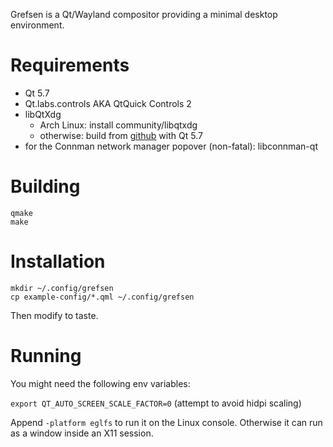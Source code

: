 Grefsen is a Qt/Wayland compositor providing a minimal desktop environment.

# Requirements

* Qt 5.7
* Qt.labs.controls AKA QtQuick Controls 2
* libQtXdg
  * Arch Linux: install community/libqtxdg
  * otherwise: build from [github](https://github.com/lxde/libqtxdg) with Qt 5.7
* for the Connman network manager popover (non-fatal): libconnman-qt

# Building

```
qmake
make
```

# Installation

```
mkdir ~/.config/grefsen
cp example-config/*.qml ~/.config/grefsen
```

Then modify to taste.

# Running

You might need the following env variables:

`export QT_AUTO_SCREEN_SCALE_FACTOR=0`
  (attempt to avoid hidpi scaling)

Append `-platform eglfs` to run it on the Linux console.
Otherwise it can run as a window inside an X11 session.

